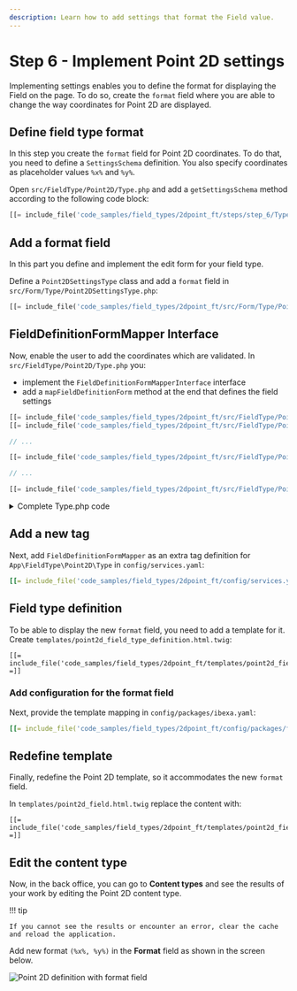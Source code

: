 ```yaml
---
description: Learn how to add settings that format the Field value.
---
```


# Step 6 - Implement Point 2D settings

Implementing settings enables you to define the format for displaying the Field on the page.
To do so, create the `format` field where you are able to change the way coordinates for Point 2D are displayed.

## Define field type format

In this step you create the `format` field for Point 2D coordinates.
To do that, you need to define a `SettingsSchema` definition.
You also specify coordinates as placeholder values `%x%` and `%y%`.

Open `src/FieldType/Point2D/Type.php` and add a `getSettingsSchema` method according to the following code block:

```php hl_lines="18-26"
[[= include_file('code_samples/field_types/2dpoint_ft/steps/step_6/Type.php') =]]
```

## Add a format field

In this part you define and implement the edit form for your field type. 

Define a `Point2DSettingsType` class and add a `format` field in `src/Form/Type/Point2DSettingsType.php`:

```php
[[= include_file('code_samples/field_types/2dpoint_ft/src/Form/Type/Point2DSettingsType.php') =]]
```

## FieldDefinitionFormMapper Interface

Now, enable the user to add the coordinates which are validated.
In `src/FieldType/Point2D/Type.php` you:
 
- implement the `FieldDefinitionFormMapperInterface` interface
- add a `mapFieldDefinitionForm` method at the end that defines the field settings

```php
[[= include_file('code_samples/field_types/2dpoint_ft/src/FieldType/Point2D/Type.php', 0, 4) =]]
[[= include_file('code_samples/field_types/2dpoint_ft/src/FieldType/Point2D/Type.php', 7, 8) =]]

// ...

[[= include_file('code_samples/field_types/2dpoint_ft/src/FieldType/Point2D/Type.php', 14, 15) =]]

// ...

[[= include_file('code_samples/field_types/2dpoint_ft/src/FieldType/Point2D/Type.php', 40, 46) =]]
```

<details class="tip">
<summary>Complete Type.php code</summary>
```php
[[= include_file('code_samples/field_types/2dpoint_ft/src/FieldType/Point2D/Type.php') =]]
```
</details>

## Add a new tag

Next, add `FieldDefinitionFormMapper` as an extra tag definition for `App\FieldType\Point2D\Type` in `config/services.yaml`:

```yaml hl_lines="5"
[[= include_file('code_samples/field_types/2dpoint_ft/config/services.yaml', 33, 38) =]]
```

## Field type definition

To be able to display the new `format` field, you need to add a template for it.
Create `templates/point2d_field_type_definition.html.twig`:

```html+twig
[[= include_file('code_samples/field_types/2dpoint_ft/templates/point2d_field_type_definition.html.twig') =]]
```

### Add configuration for the format field

Next, provide the template mapping in `config/packages/ibexa.yaml`:

```yaml hl_lines="6 7"
[[= include_file('code_samples/field_types/2dpoint_ft/config/packages/field_templates.yaml') =]]
```

## Redefine template

Finally, redefine the Point 2D template, so it accommodates the new `format` field.

In `templates/point2d_field.html.twig` replace the content with:

```html+twig
[[= include_file('code_samples/field_types/2dpoint_ft/templates/point2d_field.html.twig') =]]
```

## Edit the content type

Now, in the back office, you can go to **Content types** and see the results of your work by editing the Point 2D content type.

!!! tip

    If you cannot see the results or encounter an error, clear the cache and reload the application.

Add new format `(%x%, %y%)` in the **Format** field as shown in the screen below.

![Point 2D definition with format field](field_definition_format_field.png)
